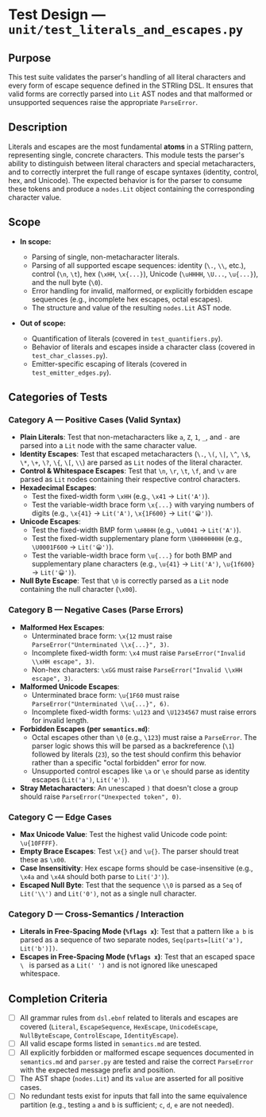 # Test Design — `unit/test_literals_and_escapes.py`

## Purpose

This test suite validates the parser's handling of all literal characters and every form of escape sequence defined in the STRling DSL. It ensures that valid forms are correctly parsed into `Lit` AST nodes and that malformed or unsupported sequences raise the appropriate `ParseError`.

## Description

Literals and escapes are the most fundamental **atoms** in a STRling pattern, representing single, concrete characters. This module tests the parser's ability to distinguish between literal characters and special metacharacters, and to correctly interpret the full range of escape syntaxes (identity, control, hex, and Unicode). The expected behavior is for the parser to consume these tokens and produce a `nodes.Lit` object containing the corresponding character value.

## Scope

-   **In scope:**

    -   Parsing of single, non-metacharacter literals.
    -   Parsing of all supported escape sequences: identity (`\.`, `\\`, etc.), control (`\n`, `\t`), hex (`\xHH`, `\x{...}`), Unicode (`\uHHHH`, `\U...`, `\u{...}`), and the null byte (`\0`).
    -   Error handling for invalid, malformed, or explicitly forbidden escape sequences (e.g., incomplete hex escapes, octal escapes).
    -   The structure and value of the resulting `nodes.Lit` AST node.

-   **Out of scope:**
    -   Quantification of literals (covered in `test_quantifiers.py`).
    -   Behavior of literals and escapes inside a character class (covered in `test_char_classes.py`).
    -   Emitter-specific escaping of literals (covered in `test_emitter_edges.py`).

## Categories of Tests

### Category A — Positive Cases (Valid Syntax)

-   **Plain Literals**: Test that non-metacharacters like `a`, `Z`, `1`, `_`, and `-` are parsed into a `Lit` node with the same character value.
-   **Identity Escapes**: Test that escaped metacharacters (`\.`, `\(`, `\|`, `\^`, `\$`, `\*`, `\+`, `\?`, `\{`, `\[`, `\\`) are parsed as `Lit` nodes of the literal character.
-   **Control & Whitespace Escapes**: Test that `\n`, `\r`, `\t`, `\f`, and `\v` are parsed as `Lit` nodes containing their respective control characters.
-   **Hexadecimal Escapes**:
    -   Test the fixed-width form `\xHH` (e.g., `\x41` → `Lit('A')`).
    -   Test the variable-width brace form `\x{...}` with varying numbers of digits (e.g., `\x{41}` → `Lit('A')`, `\x{1F600}` → `Lit('😀')`).
-   **Unicode Escapes**:
    -   Test the fixed-width BMP form `\uHHHH` (e.g., `\u0041` → `Lit('A')`).
    -   Test the fixed-width supplementary plane form `\UHHHHHHHH` (e.g., `\U0001F600` → `Lit('😀')`).
    -   Test the variable-width brace form `\u{...}` for both BMP and supplementary plane characters (e.g., `\u{41}` → `Lit('A')`, `\u{1f600}` → `Lit('😀')`).
-   **Null Byte Escape**: Test that `\0` is correctly parsed as a `Lit` node containing the null character (`\x00`).

### Category B — Negative Cases (Parse Errors)

-   **Malformed Hex Escapes**:
    -   Unterminated brace form: `\x{12` must raise `ParseError("Unterminated \\x{...}", 3)`.
    -   Incomplete fixed-width form: `\x4` must raise `ParseError("Invalid \\xHH escape", 3)`.
    -   Non-hex characters: `\xGG` must raise `ParseError("Invalid \\xHH escape", 3)`.
-   **Malformed Unicode Escapes**:
    -   Unterminated brace form: `\u{1F60` must raise `ParseError("Unterminated \\u{...}", 6)`.
    -   Incomplete fixed-width forms: `\u123` and `\U1234567` must raise errors for invalid length.
-   **Forbidden Escapes (per `semantics.md`)**:
    -   Octal escapes other than `\0` (e.g., `\123`) must raise a `ParseError`. The parser logic shows this will be parsed as a backreference (`\1`) followed by literals (`23`), so the test should confirm this behavior rather than a specific "octal forbidden" error for now.
    -   Unsupported control escapes like `\a` or `\e` should parse as identity escapes (`Lit('a')`, `Lit('e')`).
-   **Stray Metacharacters**: An unescaped `)` that doesn't close a group should raise `ParseError("Unexpected token", 0)`.

### Category C — Edge Cases

-   **Max Unicode Value**: Test the highest valid Unicode code point: `\u{10FFFF}`.
-   **Empty Brace Escapes**: Test `\x{}` and `\u{}`. The parser should treat these as `\x00`.
-   **Case Insensitivity**: Hex escape forms should be case-insensitive (e.g., `\x4a` and `\x4A` should both parse to `Lit('J')`).
-   **Escaped Null Byte**: Test that the sequence `\\0` is parsed as a `Seq` of `Lit('\\')` and `Lit('0')`, not as a single null character.

### Category D — Cross-Semantics / Interaction

-   **Literals in Free-Spacing Mode (`%flags x`)**: Test that a pattern like `a b` is parsed as a sequence of two separate nodes, `Seq(parts=[Lit('a'), Lit('b')])`.
-   **Escapes in Free-Spacing Mode (`%flags x`)**: Test that an escaped space `\ ` is parsed as a `Lit(' ')` and is not ignored like unescaped whitespace.

## Completion Criteria

-   [ ] All grammar rules from `dsl.ebnf` related to literals and escapes are covered (`Literal`, `EscapeSequence`, `HexEscape`, `UnicodeEscape`, `NullByteEscape`, `ControlEscape`, `IdentityEscape`).
-   [ ] All valid escape forms listed in `semantics.md` are tested.
-   [ ] All explicitly forbidden or malformed escape sequences documented in `semantics.md` and `parser.py` are tested and raise the correct `ParseError` with the expected message prefix and position.
-   [ ] The AST shape (`nodes.Lit`) and its `value` are asserted for all positive cases.
-   [ ] No redundant tests exist for inputs that fall into the same equivalence partition (e.g., testing `a` and `b` is sufficient; `c`, `d`, `e` are not needed).
